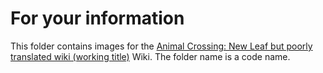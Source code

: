# For your information
This folder contains images for the [Animal Crossing: New Leaf but poorly translated wiki (working title)](https://github.com/vilijur/acnl-translated/wiki) Wiki. The folder name is a code name.

